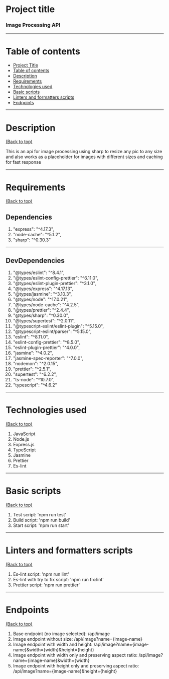 # Project title

### Image Processing API

---

# Table of contents


- [Project Title](#project-title)
- [Table of contents](#table-of-contents)
- [Description](#description)
- [Requirements](#requirements)
- [Technologies used](#technologies-used)
- [Basic scripts](#basic-scripts)
- [Linters and formatters scripts](#linters-and-formatters-scripts)
- [Endpoints](#endpoints)

---

# Description
[(Back to top)](#table-of-contents)

This is an api for image processing using sharp to resize any pic to any size and also works as a placeholder for images with different sizes and caching for fast response 

---

# Requirements
[(Back to top)](#table-of-contents)

## Dependencies
    
1. "express": "^4.17.3",
2. "node-cache": "^5.1.2",
3. "sharp": "^0.30.3"
---
## DevDependencies
1. "@types/eslint": "^8.4.1",
2. "@types/eslint-config-prettier": "^6.11.0",
3. "@types/eslint-plugin-prettier": "^3.1.0",
4.  "@types/express": "^4.17.13",
5.  "@types/jasmine": "^3.10.3",
6.  "@types/node": "^17.0.21",
7.  "@types/node-cache": "^4.2.5",
8.  "@types/prettier": "^2.4.4",
9.  "@types/sharp": "^0.30.0",
10.  "@types/supertest": "^2.0.11",
11. "@typescript-eslint/eslint-plugin": "^5.15.0",
12. "@typescript-eslint/parser": "^5.15.0",
13. "eslint": "^8.11.0",
14. "eslint-config-prettier": "^8.5.0",
15. "eslint-plugin-prettier": "^4.0.0",
16. "jasmine": "^4.0.2",
17. "jasmine-spec-reporter": "^7.0.0",
18. "nodemon": "^2.0.15",
19. "prettier": "^2.5.1",
20. "supertest": "^6.2.2",
21. "ts-node": "^10.7.0",
22. "typescript": "^4.6.2"
---

# Technologies used
[(Back to top)](#table-of-contents)

1. JavaScript
2. Node.js
3. Express.js
4. TypeScript
5. Jasmine
6. Prettier
7. Es-lint

---

# Basic scripts
[(Back to top)](#basic-scripts)

1. Test script: 'npm run test'
2. Build script: 'npm run build'
3. Start script: 'npm run start'

---

# Linters and formatters scripts
[(Back to top)](#linters-and-formatters-scripts)

1. Es-lint script: 'npm run lint'
2. Es-lint with try to fix script: 'npm run fix:lint'
3. Prettier script: 'npm run prettier'

---

# Endpoints
[(Back to top)](#endpoints)

1. Base endpoint (no image selected): /api/image
2. Image endpoint without size: /api/image?name={image-name}
3. Image endpoint with width and height: /api/image?name={image-name}&width={width}&height={height}
4. Image endpoint with width only and preserving aspect ratio: /api/image?name={image-name}&width={width}
5. Image endpoint with height only and preserving aspect ratio: /api/image?name={image-name}&height={height}